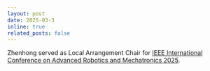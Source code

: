 ```yaml
---
layout: post
date: 2025-03-3
inline: true
related_posts: false
---
```


Zhenhong served as Local Arrangement Chair for [IEEE International Conference on Advanced Robotics and Mechatronics 2025](http://www.ieee-arm.org/).



